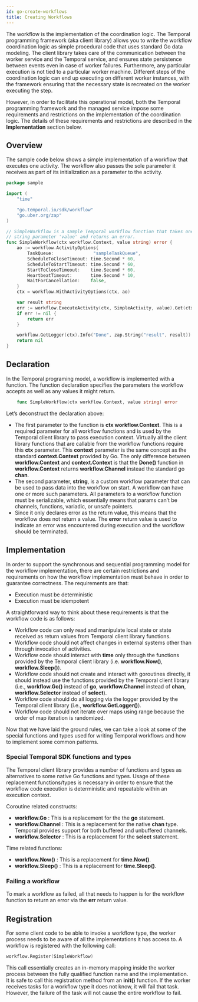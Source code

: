 ```yaml
---
id: go-create-workflows
title: Creating Workflows
---
```


The workflow is the implementation of the coordination logic. The Temporal programming framework
(aka client library) allows you to write the workflow coordination logic as simple procedural code
that uses standard Go data modeling. The client library takes care of the communication between
the worker service and the Temporal service, and ensures state persistence between events even in
case of worker failures. Furthermore, any particular execution is not tied to a particular worker
machine. Different steps of the coordination logic can end up executing on different worker
instances, with the framework ensuring that the necessary state is recreated on the worker executing
the step.

However, in order to facilitate this operational model, both the Temporal programming framework and
the managed service impose some requirements and restrictions on the implementation of the
coordination logic. The details of these requirements and restrictions are described in the
**Implementation** section below.

## Overview

The sample code below shows a simple implementation of a workflow that executes one activity. The
workflow also passes the sole parameter it receives as part of its initialization as a parameter
to the activity.

```go
package sample

import (
	"time"

	"go.temporal.io/sdk/workflow"
	"go.uber.org/zap"
)

// SimpleWorkflow is a sample Temporal workflow function that takes one
// string parameter 'value' and returns an error.
func SimpleWorkflow(ctx workflow.Context, value string) error {
	ao := workflow.ActivityOptions{
		TaskQueue:               "sampleTaskQueue",
		ScheduleToCloseTimeout: time.Second * 60,
		ScheduleToStartTimeout: time.Second * 60,
		StartToCloseTimeout:    time.Second * 60,
		HeartbeatTimeout:       time.Second * 10,
		WaitForCancellation:    false,
	}
	ctx = workflow.WithActivityOptions(ctx, ao)

	var result string
	err := workflow.ExecuteActivity(ctx, SimpleActivity, value).Get(ctx, &result)
	if err != nil {
		return err
	}

	workflow.GetLogger(ctx).Info("Done", zap.String("result", result))
	return nil
}
```

## Declaration

In the Temporal programing model, a workflow is implemented with a function. The function declaration
specifies the parameters the workflow accepts as well as any values it might return.

```go
    func SimpleWorkflow(ctx workflow.Context, value string) error
```

Let’s deconstruct the declaration above:

- The first parameter to the function is **ctx workflow.Context**. This is a required parameter for
  all workflow functions and is used by the Temporal client library to pass execution context.
  Virtually all the client library functions that are callable from the workflow functions require
  this **ctx** parameter. This **context** parameter is the same concept as the standard
  **context.Context** provided by Go. The only difference between **workflow.Context** and
  **context.Context** is that the **Done()** function in **workflow.Context** returns
  **workflow.Channel** instead the standard go **chan**.
- The second parameter, **string**, is a custom workflow parameter that can be used to pass data
  into the workflow on start. A workflow can have one or more such parameters. All parameters to a
  workflow function must be serializable, which essentially means that params can’t be channels,
  functions, variadic, or unsafe pointers.
- Since it only declares error as the return value, this means that the workflow does not return a
  value. The **error** return value is used to indicate an error was encountered during execution
  and the workflow should be terminated.

## Implementation

In order to support the synchronous and sequential programming model for the workflow
implementation, there are certain restrictions and requirements on how the workflow implementation
must behave in order to guarantee correctness. The requirements are that:

- Execution must be deterministic
- Execution must be idempotent

A straightforward way to think about these requirements is that the workflow code is as follows:

- Workflow code can only read and manipulate local state or state received as return values from
  Temporal client library functions.
- Workflow code should not affect changes in external systems other than through invocation
  of activities.
- Workflow code should interact with **time** only through the functions provided by the Temporal
  client library (i.e. **workflow.Now()**, **workflow.Sleep()**).
- Workflow code should not create and interact with goroutines directly, it should instead use the
  functions provided by the Temporal client library (i.e., **workflow.Go()** instead of **go**,
  **workflow.Channel** instead of **chan**, **workflow.Selector** instead of **select**).
- Workflow code should do all logging via the logger provided by the Temporal client library
  (i.e., **workflow.GetLogger()**).
- Workflow code should not iterate over maps using range because the order of map iteration is randomized.

Now that we have laid the ground rules, we can take a look at some of the special functions and types
used for writing Temporal workflows and how to implement some common patterns.

### Special Temporal SDK functions and types

The Temporal client library provides a number of functions and types as alternatives to some native
Go functions and types. Usage of these replacement functions/types is necessary in order to ensure
that the workflow code execution is deterministic and repeatable within an execution context.

Coroutine related constructs:

- **workflow.Go** : This is a replacement for the the **go** statement.
- **workflow.Channel** : This is a replacement for the native **chan** type. Temporal provides
  support for both buffered and unbuffered channels.
- **workflow.Selector** : This is a replacement for the **select** statement.

Time related functions:

- **workflow.Now()** : This is a replacement for **time.Now()**.
- **workflow.Sleep()** : This is a replacement for **time.Sleep()**.

### Failing a workflow

To mark a workflow as failed, all that needs to happen is for the workflow function to return an
error via the **err** return value.

## Registration

For some client code to be able to invoke a workflow type, the worker process needs to be aware of
all the implementations it has access to. A workflow is registered with the following call:

```go
workflow.Register(SimpleWorkflow)
```

This call essentially creates an in-memory mapping inside the worker process between the fully
qualified function name and the implementation. It is safe to call this registration method from
an **init()** function. If the worker receives tasks for a workflow type it does not know, it will
fail that task. However, the failure of the task will not cause the entire workflow to fail.
